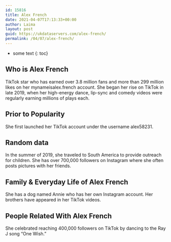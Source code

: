 ```yaml
---
id: 15816
title: Alex French
date: 2021-04-07T17:13:33+00:00
author: Laima
layout: post
guid: https://ukdataservers.com/alex-french/
permalink: /04/07/alex-french/
---
```


* some text
{: toc}


## Who is Alex French
                  
                  
                  
TikTok star who has earned over 3.8 million fans and more than 299 million likes on her mynameisalex.french account. She began her rise on TikTok in late 2019, when her high-energy dance, lip-sync and comedy videos were regularly earning millions of plays each. 
                  
              
            
              
            
                
                
                
## Prior to Popularity
                  
                  
                  
She first launched her TikTok account under the username alex58231.
                  
              
            
              
            
                
                
                
## Random data
                  
                  
                  
In the summer of 2019, she traveled to South America to provide outreach for children. She has over 700,000 followers on Instagram where she often posts pictures with her friends. 
                  
              
            
              
            
                
                
                
## Family & Everyday Life of Alex French
                  
                  
                  
She has a dog named Annie who has her own Instagram account. Her brothers have appeared in her TikTok videos.
                  
              
            
              
            
                
                
                
## People Related With Alex French
                  
                  
                  
She celebrated reaching 400,000 followers on TikTok by dancing to the Ray J song &#8220;One Wish.&#8221; 
                  
              
            
              
            
                
              
            
              
              
            
            
              
            
          
          
          